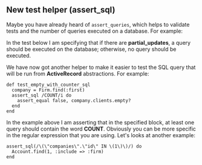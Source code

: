 ## New test helper (assert\_sql)

Maybe you have already heard of `assert_queries`, which helps to validate tests and the number of queries executed on a database.  For example:

In the test below I am specifying that if there are **partial\_updates**, a query should be executed on the database; otherwise, no query should be executed.

We have now got another helper to make it easier to test the SQL query that will be run from **ActiveRecord** abstractions. For example:

	def test_empty_with_counter_sql
	  company = Firm.find(:first)
	  assert_sql /COUNT/i do
	    assert_equal false, company.clients.empty?
	  end
	end

In the example above I am asserting that in the specified block, at least one query should contain the word **COUNT**. Obviously you can be more specific in the regular expression that you are using. Let's looks at another example:

	assert_sql(/\(\"companies\".\"id\" IN \(1\)\)/) do
	  Account.find(1, :include => :firm)
	end
